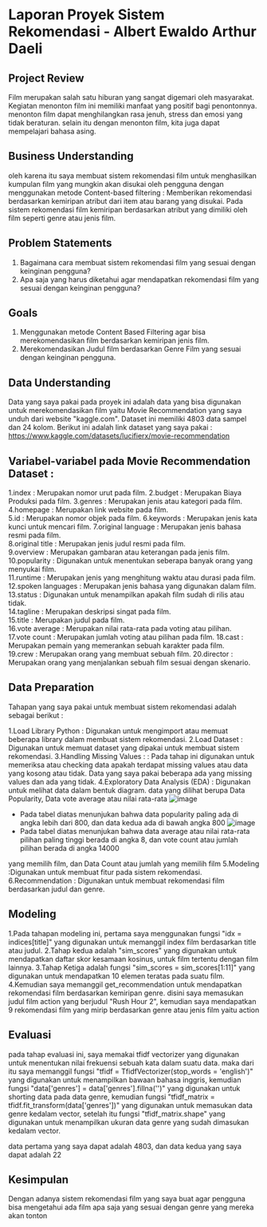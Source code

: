 # Laporan Proyek Sistem Rekomendasi - Albert Ewaldo Arthur Daeli

## Project Review

Film merupakan salah satu hiburan yang sangat digemari oleh masyarakat. Kegiatan menonton film ini memiliki manfaat yang positif bagi penontonnya. 
menonton film dapat menghilangkan rasa jenuh, stress dan emosi yang tidak beraturan. selain itu dengan menonton film, kita juga dapat mempelajari 
bahasa asing.

## Business Understanding

oleh karena itu saya membuat sistem rekomendasi film untuk menghasilkan kumpulan film yang mungkin akan disukai oleh pengguna dengan menggunakan 
metode Content-based filtering : Memberikan rekomendasi berdasarkan kemiripan atribut dari item atau barang yang disukai. 
Pada sistem rekomendasi film kemiripan berdasarkan atribut yang dimiliki oleh film seperti genre atau jenis film.

## Problem Statements

1. Bagaimana cara membuat sistem rekomendasi film yang sesuai dengan keinginan pengguna?
2. Apa saja yang harus diketahui agar mendapatkan rekomendasi film yang sesuai dengan keinginan pengguna?

## Goals

1. Menggunakan metode Content Based Filtering agar bisa merekomendasikan film berdasarkan kemiripan jenis film.
2. Merekomendasikan Judul film berdasarkan Genre Film yang sesuai dengan keinginan pengguna.

## Data Understanding

Data yang saya pakai pada proyek ini adalah data yang bisa digunakan untuk merekomendasikan film yaitu Movie Recommendation yang saya unduh dari 
website "kaggle.com". Dataset ini memiliki 4803 data sampel dan 24 kolom. 
Berikut ini adalah link dataset yang saya pakai : https://www.kaggle.com/datasets/lucifierx/movie-recommendation

## Variabel-variabel pada Movie Recommendation Dataset : 

1.index : Merupakan nomor urut pada film.
2.budget : Merupakan Biaya Produksi pada film.
3.genres : Merupakan jenis atau kategori pada film.	
4.homepage : Merupakan link website pada film.	
5.id : Merupakan nomor objek pada film.	
6.keywords : Merupakan jenis kata kunci untuk mencari film.	
7.original language : Merupakan jenis bahasa resmi pada film.	
8.original title : Merupakan jenis judul resmi pada film.	
9.overview : Merupakan gambaran atau keterangan pada jenis film.	
10.popularity : Digunakan untuk menentukan seberapa banyak orang yang menyukai film.	
11.runtime : Merupakan jenis yang menghitung waktu atau durasi pada film.	
12.spoken languages : Merupakan jenis bahasa yang digunakan dalam film.	
13.status : Digunakan untuk menampilkan apakah film sudah di rilis atau tidak.	
14.tagline : Merupakan deskripsi singat pada film.	
15.title : Merupakan judul pada film.	
16.vote average : Merupakan nilai rata-rata pada voting atau pilihan. 	
17.vote count : Merupakan jumlah voting atau pilihan pada film.	
18.cast : Merupakan pemain yang memerankan sebuah karakter pada film.	
19.crew : Merupakan orang yang membuat sebuah film.	
20.director : Merupakan orang yang menjalankan sebuah film sesuai dengan skenario.

## Data Preparation

Tahapan yang saya pakai untuk membuat sistem rekomendasi adalah sebagai berikut :

1.Load Library Python : Digunakan untuk mengimport atau memuat beberapa library dalam membuat sistem rekomendasi.
2.Load Dataset : Digunakan untuk memuat dataset yang dipakai untuk membuat sistem rekomendasi.
3.Handling Missing Values : : Pada tahap ini digunakan untuk memeriksa atau checking data apakah terdapat missing values atau data yang kosong atau tidak. 
Data yang saya pakai beberapa ada yang missing values dan ada yang tidak.
4.Exploratory Data Analysis (EDA) : Digunakan untuk melihat data dalam bentuk diagram. data yang dilihat berupa Data Popularity, Data vote average atau nilai rata-rata
![image](https://user-images.githubusercontent.com/111255438/192695256-738f20f4-6751-42df-a6b3-8cff23ad2ec8.png) 
- Pada tabel diatas menunjukan bahwa data popularity paling ada di angka lebih dari 800, dan data kedua ada di bawah angka 800
![image](https://user-images.githubusercontent.com/111255438/192695588-4e33693f-4405-444f-aed2-8cd26fec8520.png) 
-  Pada tabel diatas menunjukan bahwa data average atau nilai rata-rata pilihan paling tinggi berada di angka 8, dan vote count atau jumlah pilihan berada di angka 14000


yang memilih film, dan Data Count atau jumlah yang memilih film 
5.Modeling :Digunakan untuk membuat fitur pada sistem rekomendasi.
6.Recommendation : Digunakan untuk membuat rekomendasi film berdasarkan judul dan genre.

## Modeling

1.Pada tahapan modeling ini, pertama saya menggunakan fungsi "idx = indices[title]" yang digunakan untuk memanggil index film berdasarkan title atau judul.
2.Tahap kedua adalah "sim_scores" yang digunakan untuk mendapatkan daftar skor kesamaan kosinus, untuk film tertentu dengan film lainnya.
3.Tahap Ketiga adalah fungsi "sim_scores = sim_scores[1:11]" yang digunakan untuk mendapatkan 10 elemen teratas pada suatu film.
4.Kemudian saya memanggil get_recommendation untuk mendapatkan rekomendasi film berdasarkan kemiripan genre. disini saya memasukan judul film action 
yang berjudul "Rush Hour 2", kemudian saya mendapatkan 9 rekomendasi film yang mirip berdasarkan genre atau jenis film yaitu action

## Evaluasi

pada tahap evaluasi ini, saya memakai tfidf vectorizer yang digunakan untuk menentukan nilai frekuensi sebuah kata dalam suatu data. maka dari itu saya 
memanggil fungsi "tfidf = TfidfVectorizer(stop_words = 'english')" yang digunakan untuk menampilkan bawaan bahasa inggris, kemudian fungsi "data['genres'] = data['genres'].fillna('')"
yang digunakan untuk shorting data pada data genre, kemudian fungsi "tfidf_matrix = tfidf.fit_transform(data['genres'])" yang digunakan untuk memasukan 
data genre kedalam vector, setelah itu fungsi "tfidf_matrix.shape" yang digunakan untuk menampilkan ukuran data genre yang sudah dimasukan kedalam vector.

data pertama yang saya dapat adalah 4803, dan data kedua yang saya dapat adalah 22

## Kesimpulan

Dengan adanya sistem rekomendasi film yang saya buat agar pengguna bisa mengetahui ada film apa saja yang sesuai dengan genre yang mereka akan tonton
